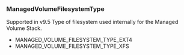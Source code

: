 ### ManagedVolumeFilesystemType
Supported in v9.5
Type of filesystem used internally for the Managed Volume Stack.

- MANAGED_VOLUME_FILESYSTEM_TYPE_EXT4
- MANAGED_VOLUME_FILESYSTEM_TYPE_XFS

